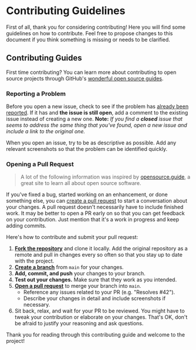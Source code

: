 # Contributing Guidelines
First of all, thank you for considering contributing!
Here you will find some guidelines on how to contribute. Feel free to propose changes to this document if you think something is missing or needs to be clarified.

## Contributing Guides
First time contributing? You can learn more about contributing to open source projects through GitHub's [wonderful open source guides](https://opensource.guide/how-to-contribute/).

### Reporting a Problem

Before you open a new issue, check to see if the problem has [already been reported](https://github.com/theiskaa/slugifier/issues).
If it has and **the issue is still open**, add a comment to the existing issue instead of creating a new one.
**Note:** _If you find a **closed** issue that seems to address the same thing that you've found, open a new issue and include a link to the original one._

When you open an issue, try to be as descriptive as possible. Add any relevant screenshots so that the problem can be identified quickly.

### Opening a Pull Request

> A lot of the following information was inspired by [opensource.guide](https://opensource.guide/how-to-contribute/), a great site to learn all about open source software.

If you've fixed a bug, started working on an enhancement, or done something else, you can [create a pull request](https://github.com/theiskaa/slugifier/pulls) to start a conversation about your changes.
A pull request doesn't necessarily have to include finished work. It may be better to open a PR early on so that you can get feedback on your contribution. Just mention that it's a work in progress and keep adding commits.

Here's how to contribute and submit your pull request:
1. [**Fork the repository**](https://help.github.com/articles/fork-a-repo/) and clone it locally. Add the original repository as a remote and pull in changes every so often so that you stay up to date with the project.
2. [**Create a branch**](https://guides.github.com/introduction/flow/) from `main` for your changes.
3. **Add, commit, and push** your changes to your branch.
4. **Test out your changes.** Make sure that they work as you intended.
5. [**Open a pull request**](https://github.com/theiskaa/slugifier/pulls) to merge your branch into `main`.
   - Reference any issues related to your PR (e.g. "Resolves #42").
   - Describe your changes in detail and include screenshots if necessary.
6. Sit back, relax, and wait for your PR to be reviewed. You might have to tweak your contribution or elaborate on your changes. That's OK, don't be afraid to justify your reasoning and ask questions.

Thank you for reading through this contributing guide and welcome to the project!
